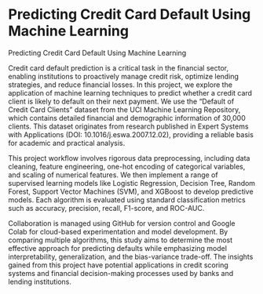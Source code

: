 # Predicting Credit Card Default Using Machine Learning
Predicting Credit Card Default Using Machine Learning 

Credit card default prediction is a critical task in the financial sector, enabling institutions to proactively manage credit risk, optimize lending strategies, and reduce financial losses. In this project, we explore the application of machine learning techniques to predict whether a credit card client is likely to default on their next payment. We use the “Default of Credit Card Clients” dataset from the UCI Machine Learning Repository, which contains detailed financial and demographic information of 30,000 clients. This dataset originates from research published in Expert Systems with Applications (DOI: 10.1016/j.eswa.2007.12.02), providing a reliable basis for academic and practical analysis.

This project workflow involves rigorous data preprocessing, including data cleaning, feature engineering, one-hot encoding of categorical variables, and scaling of numerical features. We then implement a range of supervised learning models like Logistic Regression, Decision Tree, Random Forest, Support Vector Machines (SVM), and XGBoost to develop predictive models. Each algorithm is evaluated using standard classification metrics such as accuracy, precision, recall, F1-score, and ROC-AUC.

Collaboration is managed using GitHub for version control and Google Colab for cloud-based experimentation and model development. By comparing multiple algorithms, this study aims to determine the most effective approach for predicting defaults while emphasizing model interpretability, generalization, and the bias-variance trade-off. The insights gained from this project have potential applications in credit scoring systems and financial decision-making processes used by banks and lending institutions.

